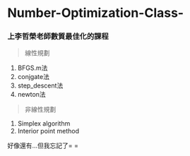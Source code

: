 # Number-Optimization-Class-
### 上李哲榮老師數質最佳化的課程

> 線性規劃
1. BFGS.m法
2. conjgate法
3. step_descent法
4. newton法
> 非線性規劃
1. Simplex algorithm
2. Interior point method


好像還有...但我忘記了= =
